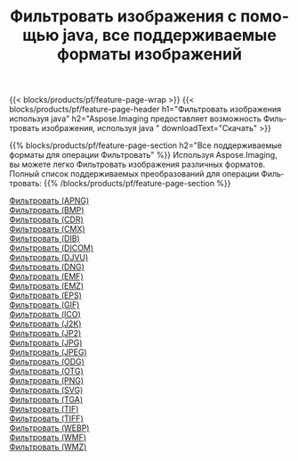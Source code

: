 ﻿---
title: Фильтровать изображения с помощью java, все поддерживаемые форматы изображений 
weight: 3920
url: /ru/java/filter 
lang: ru
langdirlevel: 2
locales: zh-hans,ja,it,ru,de,es,fr,nl,id,lt,pl,pt,vi,tr,ko,zh-hant,ar,hi,th,sv,cs,uk,he
description: Используя Aspose.Imaging, вы можете легко Фильтровать изображения используя java
---

{{< blocks/products/pf/feature-page-wrap >}}
{{< blocks/products/pf/feature-page-header h1="Фильтровать изображения используя java" h2="Aspose.Imaging предоставляет возможность Фильтровать изображения, используя java " downloadText="Скачать" >}}


{{% blocks/products/pf/feature-page-section  h2="Все поддерживаемые форматы для операции Фильтровать" %}}
Используя Aspose.Imaging, вы можете легко Фильтровать изображения различных форматов.
<br/>
Полный список поддерживаемых преобразований для операции Фильтровать:
{{% /blocks/products/pf/feature-page-section %}}
<div class="container-fluid productfamilypage bg-gray">
    <div class="convertypes bg-gray agp-content section">
        <div class="container">
		<div class="row other-converters">
		    <div class='col-md-2 other-converter remove-lp remove-rp'><a href="/imaging/ru/java/filter/apng" >Фильтровать (APNG)</a></div><div class='col-md-2 other-converter remove-lp remove-rp'><a href="/imaging/ru/java/filter/bmp" >Фильтровать (BMP)</a></div><div class='col-md-2 other-converter remove-lp remove-rp'><a href="/imaging/ru/java/filter/cdr" >Фильтровать (CDR)</a></div><div class='col-md-2 other-converter remove-lp remove-rp'><a href="/imaging/ru/java/filter/cmx" >Фильтровать (CMX)</a></div><div class='col-md-2 other-converter remove-lp remove-rp'><a href="/imaging/ru/java/filter/dib" >Фильтровать (DIB)</a></div><div class='col-md-2 other-converter remove-lp remove-rp'><a href="/imaging/ru/java/filter/dicom" >Фильтровать (DICOM)</a></div><div class='col-md-2 other-converter remove-lp remove-rp'><a href="/imaging/ru/java/filter/djvu" >Фильтровать (DJVU)</a></div><div class='col-md-2 other-converter remove-lp remove-rp'><a href="/imaging/ru/java/filter/dng" >Фильтровать (DNG)</a></div><div class='col-md-2 other-converter remove-lp remove-rp'><a href="/imaging/ru/java/filter/emf" >Фильтровать (EMF)</a></div><div class='col-md-2 other-converter remove-lp remove-rp'><a href="/imaging/ru/java/filter/emz" >Фильтровать (EMZ)</a></div><div class='col-md-2 other-converter remove-lp remove-rp'><a href="/imaging/ru/java/filter/eps" >Фильтровать (EPS)</a></div><div class='col-md-2 other-converter remove-lp remove-rp'><a href="/imaging/ru/java/filter/gif" >Фильтровать (GIF)</a></div><div class='col-md-2 other-converter remove-lp remove-rp'><a href="/imaging/ru/java/filter/ico" >Фильтровать (ICO)</a></div><div class='col-md-2 other-converter remove-lp remove-rp'><a href="/imaging/ru/java/filter/j2k" >Фильтровать (J2K)</a></div><div class='col-md-2 other-converter remove-lp remove-rp'><a href="/imaging/ru/java/filter/jp2" >Фильтровать (JP2)</a></div><div class='col-md-2 other-converter remove-lp remove-rp'><a href="/imaging/ru/java/filter/jpg" >Фильтровать (JPG)</a></div><div class='col-md-2 other-converter remove-lp remove-rp'><a href="/imaging/ru/java/filter/jpeg" >Фильтровать (JPEG)</a></div><div class='col-md-2 other-converter remove-lp remove-rp'><a href="/imaging/ru/java/filter/odg" >Фильтровать (ODG)</a></div><div class='col-md-2 other-converter remove-lp remove-rp'><a href="/imaging/ru/java/filter/otg" >Фильтровать (OTG)</a></div><div class='col-md-2 other-converter remove-lp remove-rp'><a href="/imaging/ru/java/filter/png" >Фильтровать (PNG)</a></div><div class='col-md-2 other-converter remove-lp remove-rp'><a href="/imaging/ru/java/filter/svg" >Фильтровать (SVG)</a></div><div class='col-md-2 other-converter remove-lp remove-rp'><a href="/imaging/ru/java/filter/tga" >Фильтровать (TGA)</a></div><div class='col-md-2 other-converter remove-lp remove-rp'><a href="/imaging/ru/java/filter/tif" >Фильтровать (TIF)</a></div><div class='col-md-2 other-converter remove-lp remove-rp'><a href="/imaging/ru/java/filter/tiff" >Фильтровать (TIFF)</a></div><div class='col-md-2 other-converter remove-lp remove-rp'><a href="/imaging/ru/java/filter/webp" >Фильтровать (WEBP)</a></div><div class='col-md-2 other-converter remove-lp remove-rp'><a href="/imaging/ru/java/filter/wmf" >Фильтровать (WMF)</a></div><div class='col-md-2 other-converter remove-lp remove-rp'><a href="/imaging/ru/java/filter/wmz" >Фильтровать (WMZ)</a></div>
                </div>
        </div>
    </div>
</div>
<br/>

